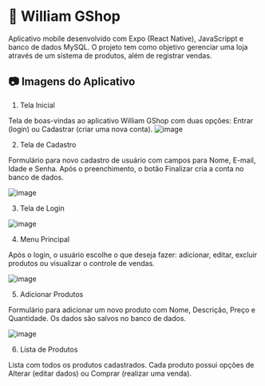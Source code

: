 # 📱 William GShop
Aplicativo mobile desenvolvido com Expo (React Native), JavaScrippt e banco de dados MySQL. O projeto tem como objetivo gerenciar uma loja através de um sistema de produtos, além de registrar vendas.




## 📷 Imagens do Aplicativo
1. Tela Inicial

Tela de boas-vindas ao aplicativo William GShop com duas opções: Entrar (login) ou Cadastrar (criar uma nova conta).
   ![image](https://github.com/user-attachments/assets/14e169b6-822f-49f9-be03-941a0135742b)



2. Tela de Cadastro

Formulário para novo cadastro de usuário com campos para Nome, E-mail, Idade e Senha. Após o preenchimento, o botão Finalizar cria a conta no banco de dados.

![image](https://github.com/user-attachments/assets/3e293d0b-f3e1-41e0-8cab-1540dad4b42a)

3. Tela de Login

![image](https://github.com/user-attachments/assets/f3516f3c-691c-4c25-8b2c-ba99f31ce0a4)

4. Menu Principal

Após o login, o usuário escolhe o que deseja fazer: adicionar, editar, excluir produtos ou visualizar o controle de vendas.

![image](https://github.com/user-attachments/assets/126749c1-2a88-44d4-a817-fe9421699739)

5. Adicionar Produtos

Formulário para adicionar um novo produto com Nome, Descrição, Preço e Quantidade. Os dados são salvos no banco de dados.

![image](https://github.com/user-attachments/assets/9b67b67d-2119-419f-98ee-e1e78db52761)

6. Lista de Produtos

Lista com todos os produtos cadastrados. Cada produto possui opções de Alterar (editar dados) ou Comprar (realizar uma venda).
